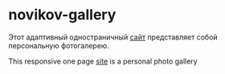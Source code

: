 # novikov-gallery

Этот адаптивный одностраничный <a href="https://www.novikov-gallery.cw53615.tmweb.ru">сайт</a> представляет собой персональную фотогалерею.

This responsive one page <a href="https://www.novikov-gallery.cw53615.tmweb.ru">site</a> is a personal photo gallery
